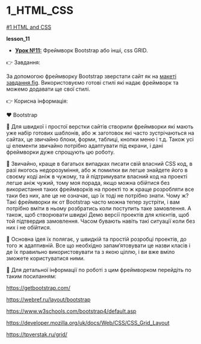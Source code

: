 # 1_HTML_CSS
[#1 HTML and CSS](https://github.com/AnD-FLuX/1_HTML_CSS)

**lesson_11**

* **[Урок №11:](https://github.com/AnD-FLuX/1_HTML_CSS/tree/hc_lesson_11)**
Фреймворк Bootstrap або інші, css GRID.

👉 Завдання:

За допомогою фреймворку Bootstrap зверстати сайт як на [макеті завдання.fig](https://fs03.getcourse.ru/fileservice/file/download/a/35253/sc/290/h/0b906783cb8b5adf540fe39f14ffb1a5.fig). Використовуємо готові стилі які надає фреймворк та можемо додавати ще свої стилі.

👉 Корисна інформація:

❤️ Bootstrap

📌 Для швидкої і простої верстки сайтів створили фреймворки які мають уже набір готових шаблонів, або ж заготовок які часто зустрічаються на сайтах, це звичайно блоки, форми, таблиці, кнопки меню і т.д. Також усі ці елементи звичайно потрібно адаптувати під екрани, і дані фреймворки дуже спрощують цю роботу.

📌 Звичайно, краще в багатьох випадках писати свій власний CSS код, в разі якогось недорозуміння, або ж помилки ви легше знайдете його в своєму коді аніж в чужому, та й підтримувати власний код на проекті легше аніж чужий, тому моя порада, якщо можна обійтися без використання таких фреймворків на проекті то ж краще розробляти все таки без них, але це не означає, що їх тоді не потрібно знати. Чому ж? Такі фреймворки як от Bootstrap часто можна тепер зустріти, і вам потрібно вміти в ньому розбратись коли поступить таке замовлення. А також, щоб створювати швидкі Демо версії проектів для клієнтів, щоб той підтвердив замовлення. Часом бувають навіть такі ситуації коли без них і не обійтися.

📌 Основна ідея їх полягає, у швидкій та простій розробці проектів, до того ж адаптивній. Все що необхідно запам’ятовувати це назви класів і де їх правильно використовувати та з якою ціллю, і ви вже вміло зможете користуватися ними.

📌 Для детальної інформації по роботі з цим фреймворком перейдіть по таким посиланням:

https://getbootstrap.com/

https://webref.ru/layout/bootstrap

https://www.w3schools.com/bootstrap4/default.asp

https://developer.mozilla.org/uk/docs/Web/CSS/CSS_Grid_Layout

https://tpverstak.ru/grid/
